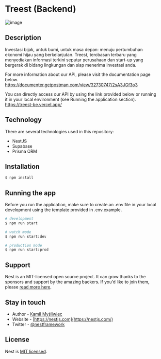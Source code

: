 # Treest (Backend)

![image](https://github.com/yogarn/slashcom-2024-be/assets/144443155/187895b6-25dc-4a7d-a5a1-1785bb12fd74)

## Description

Investasi bijak, untuk bumi, untuk masa depan: menuju pertumbuhan ekonomi hijau yang berkelanjutan. Treest, terobasan terbaru yang menyediakan informasi terkini seputar perusahaan dan start-up yang bergerak di bidang lingkungan dan siap menerima investasi anda.  

For more information about our API, please visit the documentation page below.  
https://documenter.getpostman.com/view/32730747/2sA3JGf3o3

You can directly access our API by using the link provided below or running it in your local environment (see Running the application section).  
https://treest-be.vercel.app/

## Technology
There are several technologies used in this repository:
- NestJS
- Supabase
- Prisma ORM

## Installation

```bash
$ npm install
```

## Running the app

Before you run the application, make sure to create an .env file in your local development using the template provided in .env.example.

```bash
# development
$ npm run start

# watch mode
$ npm run start:dev

# production mode
$ npm run start:prod
```

## Support

Nest is an MIT-licensed open source project. It can grow thanks to the sponsors and support by the amazing backers. If you'd like to join them, please [read more here](https://docs.nestjs.com/support).

## Stay in touch

- Author - [Kamil Myśliwiec](https://kamilmysliwiec.com)
- Website - [https://nestjs.com](https://nestjs.com/)
- Twitter - [@nestframework](https://twitter.com/nestframework)

## License

Nest is [MIT licensed](LICENSE).
